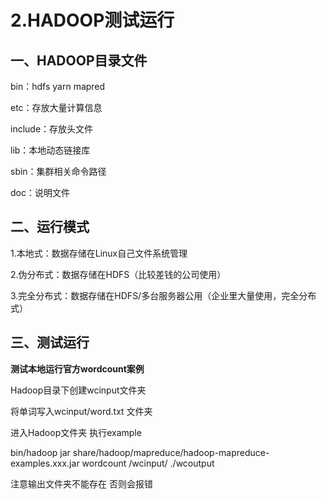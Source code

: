 # 2.HADOOP测试运行

## 一、HADOOP目录文件

bin：hdfs yarn mapred

etc：存放大量计算信息

include：存放头文件

lib：本地动态链接库

sbin：集群相关命令路径

doc：说明文件



## 二、运行模式

1.本地式：数据存储在Linux自己文件系统管理

2.伪分布式：数据存储在HDFS（比较差钱的公司使用）

3.完全分布式：数据存储在HDFS/多台服务器公用（企业里大量使用，完全分布式）



## 三、测试运行

**测试本地运行官方wordcount案例**

Hadoop目录下创建wcinput文件夹

将单词写入wcinput/word.txt 文件夹

进入Hadoop文件夹 执行example

bin/hadoop jar share/hadoop/mapreduce/hadoop-mapreduce-examples.xxx.jar wordcount /wcinput/ ./wcoutput

注意输出文件夹不能存在 否则会报错
